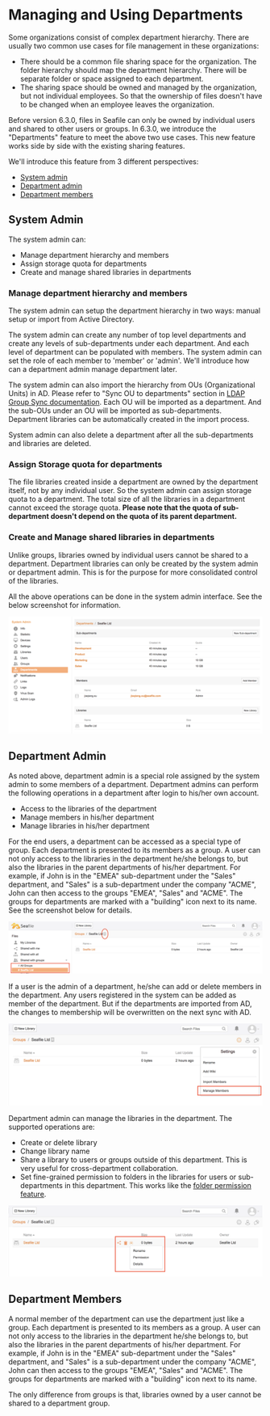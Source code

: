 # Managing and Using Departments

Some organizations consist of complex department hierarchy. There are usually two common use cases for file management in these organizations:

- There should be a common file sharing space for the organization. The folder hierarchy should map the department hierarchy. There will be separate folder or space assigned to each department.
- The sharing space should be owned and managed by the organization, but not individual employees. So that the ownership of files doesn't have to be changed when an employee leaves the organization.

Before version 6.3.0, files in Seafile can only be owned by individual users and shared to other users or groups. In 6.3.0, we introduce the "Departments" feature to meet the above two use cases. This new feature works side by side with the existing sharing features.

We'll introduce this feature from 3 different perspectives:

- [System admin](#wiki-sys-admin)
- [Department admin](#wiki-dept-admin)
- [Department members](#wiki-user)

## <h2 id='wiki-sys-admin'>System Admin</h2>

The system admin can:

- Manage department hierarchy and members
- Assign storage quota for departments
- Create and manage shared libraries in departments

### Manage department hierarchy and members

The system admin can setup the department hierarchy in two ways: manual setup or import from Active Directory.

The system admin can create any number of top level departments and create any levels of sub-departments under each department. And each level of department can be populated with members. The system admin can set the role of each member to 'member' or 'admin'. We'll introduce how can a department admin manage department later.

The system admin can also import the hierarchy from OUs (Organizational Units) in AD. Please refer to "Sync OU to departments" section in [LDAP Group Sync documentation](https://manual.seafile.com/deploy_pro/ldap_group_sync.html). Each OU will be imported as a department. And the sub-OUs under an OU will be imported as sub-departments. Department libraries can be automatically created in the import process.

System admin can also delete a department after all the sub-departments and libraries are deleted.

### Assign Storage quota for departments

The file libraries created inside a department are owned by the department itself, not by any individual user. So the system admin can assign storage quota to a department. The total size of all the libraries in a department cannot exceed the storage quota. **Please note that the quota of sub-department doesn't depend on the quota of its parent department.**

### Create and Manage shared libraries in departments

Unlike groups, libraries owned by individual users cannot be shared to a department. Department libraries can only be created by the system admin or department admin. This is for the purpose for more consolidated control of the libraries.

All the above operations can be done in the system admin interface. See the below screenshot for information.

![](./imgs/sys_admin_departments.png)

## <h2 id='wiki-dept-admin'>Department Admin</h2>

As noted above, department admin is a special role assigned by the system admin to some members of a department. Department admins can perform the following operations in a department after login to his/her own account.

- Access to the libraries of the department
- Manage members in his/her department
- Manage libraries in his/her department

For the end users, a department can be accessed as a special type of group. Each department is presented to its members as a group. A user can not only access to the libraries in the department he/she belongs to, but also the libraries in the parent departments of his/her department. For example, if John is in the "EMEA" sub-department under the "Sales" department, and "Sales" is a sub-department under the company "ACME", John can then access to the groups "EMEA", "Sales" and "ACME". The groups for departments are marked with a "building" icon next to its name. See the screenshot below for details.

![](./imgs/dept_admin.png)

If a user is the admin of a department, he/she can add or delete members in the department. Any users registered in the system can be added as member of the department. But if the departments are imported from AD, the changes to membership will be overwritten on the next sync with AD.

![](./imgs/dept_admin_manage_members.png)

Department admin can manage the libraries in the department. The supported operations are:

- Create or delete library
- Change library name
- Share a library to users or groups outside of this department. This is very useful for cross-department collaboration.
- Set fine-grained permission to folders in the libraries for users or sub-departments in this department. This works like the [folder permission feature](./folder_permission.md).

![](./imgs/dept_admin_manage_libs.png)

## <h2 id='wiki-user'>Department Members</h2>

A normal member of the department can use the department just like a group. Each department is presented to its members as a group. A user can not only access to the libraries in the department he/she belongs to, but also the libraries in the parent departments of his/her department. For example, if John is in the "EMEA" sub-department under the "Sales" department, and "Sales" is a sub-department under the company "ACME", John can then access to the groups "EMEA", "Sales" and "ACME". The groups for departments are marked with a "building" icon next to its name.

The only difference from groups is that, libraries owned by a user cannot be shared to a department group.
